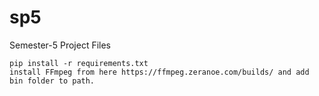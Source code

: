 # sp5

Semester-5 Project Files

    pip install -r requirements.txt
    install FFmpeg from here https://ffmpeg.zeranoe.com/builds/ and add bin folder to path.
